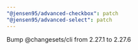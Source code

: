 ```yaml
---
"@jensen95/advanced-checkbox": patch
"@jensen95/advanced-select": patch
---
```


Bump @changesets/cli from 2.27.1 to 2.27.6

